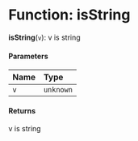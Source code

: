 # Function: isString

**isString**(`v`): v is string

#### Parameters

| Name | Type |
| :------ | :------ |
| `v` | `unknown` |

#### Returns

v is string
